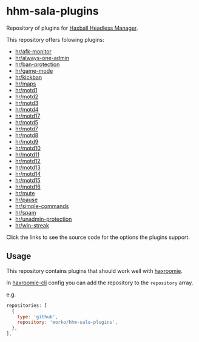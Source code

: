 # hhm-sala-plugins

Repository of plugins for
[Haxball Headless Manager](https://github.com/saviola777/haxball-headless-manager).

This repository offers folowing plugins:

- [hr/afk-monitor](src/hr/afk-monitor.js)
- [hr/always-one-admin](src/hr/always-one-admin.js)
- [hr/ban-protection](src/hr/ban-protection.js)
- [hr/game-mode](src/hr/game-mode.js)
- [hr/kickban](src/hr/kickban.js)
- [hr/maps](src/hr/maps.js)
- [hr/motd1](src/hr/motd1.js)
- [hr/motd2](src/hr/motd2.js)
- [hr/motd3](src/hr/motd3.js)
- [hr/motd4](src/hr/motd3.js)
- [hr/motd17](src/hr/motd17.js)
- [hr/motd5](src/hr/motd5.js)
- [hr/motd7](src/hr/motd7.js)
- [hr/motd8](src/hr/motd8.js)
- [hr/motd9](src/hr/motd9.js)
- [hr/motd10](src/hr/motd10.js)
- [hr/motd11](src/hr/motd11.js)
- [hr/motd12](src/hr/motd12.js)
- [hr/motd13](src/hr/motd13.js)
- [hr/motd14](src/hr/motd14.js)
- [hr/motd15](src/hr/motd15.js)
- [hr/motd16](src/hr/motd16.js)
- [hr/mute](src/hr/mute.js)
- [hr/pause](src/hr/pause.js)
- [hr/simple-commands](src/hr/simple-commands.js)
- [hr/spam](src/hr/spam.js)
- [hr/unadmin-protection](src/hr/unadmin-protection.js)
- [hr/win-streak](src/hr/win-streak.js)

Click the links to see the source code for the options the plugins support.

## Usage

This repository contains plugins that should work well with
[haxroomie](https://github.com/morko/haxroomie).

In [haxroomie-cli](https://www.npmjs.com/package/haxroomie-cli) config you can add
the repository to the `repository` array.

e.g.

```js
repositories: [
  {
    type: 'github',
    repository: 'morko/hhm-sala-plugins',
  },
],
```
